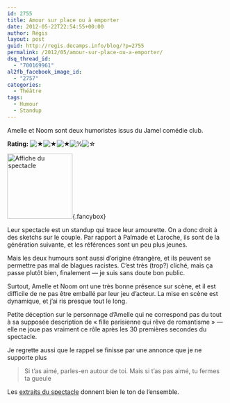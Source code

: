 ```yaml
---
id: 2755
title: Amour sur place ou à emporter
date: 2012-05-22T22:54:55+00:00
author: Régis
layout: post
guid: http://regis.decamps.info/blog/?p=2755
permalink: /2012/05/amour-sur-place-ou-a-emporter/
dsq_thread_id:
  - "700169961"
al2fb_facebook_image_id:
  - "2757"
categories:
  - Théâtre
tags:
  - Humour
  - Standup
---
```

Amelle et Noom sont deux humoristes issus du Jamel comédie club.

**Rating:**&nbsp;![&#9733;](http://regis.decamps.info/blog/wp-content/plugins/xavins-review-ratings/default/star.png "3.5/5")![&#9733;](http://regis.decamps.info/blog/wp-content/plugins/xavins-review-ratings/default/star.png "3.5/5")![&#9733;](http://regis.decamps.info/blog/wp-content/plugins/xavins-review-ratings/default/star.png "3.5/5")![&frac12;](http://regis.decamps.info/blog/wp-content/plugins/xavins-review-ratings/default/half_star.png "3.5/5")![&#9734;](http://regis.decamps.info/blog/wp-content/plugins/xavins-review-ratings/default/blank_star.png "3.5/5")&nbsp;

[<img src="http://regis.decamps.info/blog/wp-content/uploads/2012/05/Amour-sur-place-ou-à-emporter-150x150.jpg" alt="Affiche du spectacle" title="Amour sur place ou à emporter" width="150" height="150" class="alignleft size-thumbnail wp-image-2757" />](http://regis.decamps.info/blog/wp-content/uploads/2012/05/Amour-sur-place-ou-à-emporter.jpeg){.fancybox}

Leur spectacle est un standup qui trace leur amourette. On a donc droit à des sketchs sur le couple. Par rapport à Palmade et Laroche, ils sont de la génération suivante, et les références sont un peu plus jeunes.

<!--more-->

Mais les deux humours sont aussi d&rsquo;origine étrangère, et ils peuvent se permettre pas mal de blagues racistes. C&rsquo;est très (trop?) cliché, mais ça passe plutôt bien, finalement — je suis sans doute bon public. 

Surtout, Amelle et Noom ont une très bonne présence sur scène, et il est difficile de ne pas être emballé par leur jeu d&rsquo;acteur. La mise en scène est dynamique, et j&rsquo;ai ris presque tout le long.

Petite déception sur le personnage d&rsquo;Amelle qui ne correspond pas du tout à sa supposée description de « fille parisienne qui rêve de romantisme » — elle ne joue pas vraiment ce rôle après les 30 premières secondes du spectacle.

Je regrette aussi que le rappel se finisse par une annonce que je ne supporte plus

> Si t&rsquo;as aimé, parles-en autour de toi. Mais si t&rsquo;as pas aimé, tu fermes ta gueule

Les [extraits du spectacle](http://spectacles.premiere.fr/Salle-de-Spectacle/Spectacle/Bandes-annonces/Video/Amour-sur-place-ou-a-emporter-Extraits) donnent bien le ton de l&rsquo;ensemble.